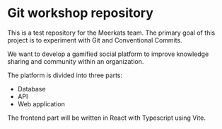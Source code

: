 # Git workshop repository

This is a test repository for the Meerkats team.
The primary goal of this project is to experiment with Git and Conventional Commits.

We want to develop a gamified social platform to improve knowledge sharing and community within an organization.

The platform is divided into three parts:

- Database
- API
- Web application

The frontend part will be written in React with Typescript using Vite.
